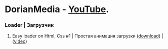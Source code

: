# DorianMedia - [YouTube](https://www.youtube.com/channel/UCI5B6GIerZ5AzAI5ANAOwww). 
### Loader | Загрузчик
1. Easy loader on Html, Css #1 | Простая анимация загрузки ([download](link)) | ([video](https://www.youtube.com/watch?v=-ki1dCDf4V4&list=PLZLjREgBgXuwYF6IM400oVCRICFbZ-mlS&index=2&t=0s))
